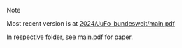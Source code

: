 > [!NOTE]  
> Most recent version is at [2024/JuFo_bundesweit/main.pdf](https://github.com/Alexander-Reimer/Simulation-of-MNNs/blob/paper/2024/JuFo_bundesweit/main.pdf)

In respective folder, see main.pdf for paper.

